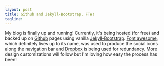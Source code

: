 ```yaml
---
layout: post
title: Github and Jekyll-Bootstrap, FTW!
tagline:
---
```

<div class="img-left" style="float:left;"><i class="fa fa-github fa-5x"></i> <i class="fa fa-dropbox fa-5x"></i></div>

My blog is finally up and running! Currently, it's being hosted (for free) and backed up on <a href="http://www.github.com">Github</a> pages using vanilla <a href="http://www.jekyllbootstrap.com">Jekyll-Bootstrap</a>. <a href="http://fortawesome.github.io/Font-Awesome/">Font awesome</a>, which definitely lives up to its name, was used to produce the social icons along the navigation bar and <a href="http://www.dropbox.com">Dropbox</a> is being used for redundancy. More design customizations will follow but I'm loving how easy the process has been!
<!--more-->
